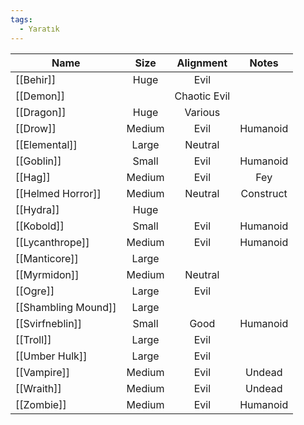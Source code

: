 ```yaml
---
tags:
  - Yaratık
---  
```

  
| Name                |  Size  |  Alignment   |   Notes   |  
| ------------------- |:------:|:------------:|:---------:|  
| [[Behir]]           |  Huge  |     Evil     |           |  
| [[Demon]]           |        | Chaotic Evil |           |  
| [[Dragon]]          |  Huge  |   Various    |           |  
| [[Drow]]            | Medium |     Evil     | Humanoid  |  
| [[Elemental]]       | Large  |   Neutral    |           |  
| [[Goblin]]          | Small  |     Evil     | Humanoid  |  
| [[Hag]]             | Medium |     Evil     |    Fey    |  
| [[Helmed Horror]]   | Medium |   Neutral    | Construct |  
| [[Hydra]]           |  Huge  |              |           |  
| [[Kobold]]          | Small  |     Evil     | Humanoid  |  
| [[Lycanthrope]]     | Medium |     Evil     | Humanoid  |  
| [[Manticore]]       | Large  |              |           |  
| [[Myrmidon]]        | Medium |   Neutral    |           |  
| [[Ogre]]            | Large  |     Evil     |           |  
| [[Shambling Mound]] | Large  |              |           |  
| [[Svirfneblin]]     | Small  |     Good     | Humanoid  |  
| [[Troll]]           | Large  |     Evil     |           |  
| [[Umber Hulk]]      | Large  |     Evil     |           |  
| [[Vampire]]         | Medium |     Evil     |  Undead   |  
| [[Wraith]]          | Medium |     Evil     |  Undead   |  
| [[Zombie]]          | Medium |     Evil     | Humanoid  |  

